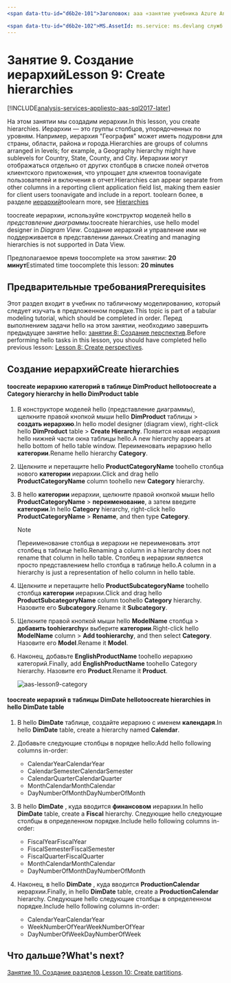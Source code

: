 ```yaml
---
<span data-ttu-id="d6b2e-101">Заголовок: aaa «занятие учебника Azure Analysis Services 9: создание иерархий | Документы Microsoft» Описание: службы: documentationcenter служб analysis services: '' Автор: диспетчер minewiskan: редактор erikre: '' теги: ''</span><span class="sxs-lookup"><span data-stu-id="d6b2e-101">title: aaa"Azure Analysis Services tutorial lesson 9: Create hierarchies | Microsoft Docs" description: services: analysis-services documentationcenter: '' author: minewiskan manager: erikre editor: '' tags: ''</span></span>

<span data-ttu-id="d6b2e-102">MS.AssetId: ms.service: ms.devlang служб analysis services: н/д ms.topic: get-started-article ms.tgt_pltfrm: ms.workload н/д: н/д ms.date: 26/05/2017 ms.author: owend</span><span class="sxs-lookup"><span data-stu-id="d6b2e-102">ms.assetid: ms.service: analysis-services ms.devlang: NA ms.topic: get-started-article ms.tgt_pltfrm: NA ms.workload: na ms.date: 05/26/2017 ms.author: owend</span></span>
---
```

# <a name="lesson-9-create-hierarchies"></a><span data-ttu-id="d6b2e-103">Занятие 9. Создание иерархий</span><span class="sxs-lookup"><span data-stu-id="d6b2e-103">Lesson 9: Create hierarchies</span></span>

[!INCLUDE[analysis-services-appliesto-aas-sql2017-later](../../../includes/analysis-services-appliesto-aas-sql2017-later.md)]

<span data-ttu-id="d6b2e-104">На этом занятии мы создадим иерархии.</span><span class="sxs-lookup"><span data-stu-id="d6b2e-104">In this lesson, you create hierarchies.</span></span> <span data-ttu-id="d6b2e-105">Иерархии — это группы столбцов, упорядоченных по уровням. Например, иерархия "География" может иметь подуровни для страны, области, района и города.</span><span class="sxs-lookup"><span data-stu-id="d6b2e-105">Hierarchies are groups of columns arranged in levels; for example, a Geography hierarchy might have sublevels for Country, State, County, and City.</span></span> <span data-ttu-id="d6b2e-106">Иерархии могут отображаться отдельно от других столбцов в списке полей отчетов клиентского приложения, что упрощает для клиентов toonavigate пользователей и включения в отчет.</span><span class="sxs-lookup"><span data-stu-id="d6b2e-106">Hierarchies can appear separate from other columns in a reporting client application field list, making them easier for client users toonavigate and include in a report.</span></span> <span data-ttu-id="d6b2e-107">toolearn более, в разделе [иерархий](https://docs.microsoft.com/sql/analysis-services/tabular-models/hierarchies-ssas-tabular)</span><span class="sxs-lookup"><span data-stu-id="d6b2e-107">toolearn more, see [Hierarchies](https://docs.microsoft.com/sql/analysis-services/tabular-models/hierarchies-ssas-tabular)</span></span>
  
<span data-ttu-id="d6b2e-108">toocreate иерархии, используйте конструктор моделей hello в *представление диаграммы*.</span><span class="sxs-lookup"><span data-stu-id="d6b2e-108">toocreate hierarchies, use hello model designer in *Diagram View*.</span></span> <span data-ttu-id="d6b2e-109">Создание иерархий и управление ими не поддерживается в представлении данных.</span><span class="sxs-lookup"><span data-stu-id="d6b2e-109">Creating and managing hierarchies is not supported in Data View.</span></span>  
  
<span data-ttu-id="d6b2e-110">Предполагаемое время toocomplete на этом занятии: **20 минут**</span><span class="sxs-lookup"><span data-stu-id="d6b2e-110">Estimated time toocomplete this lesson: **20 minutes**</span></span>  
  
## <a name="prerequisites"></a><span data-ttu-id="d6b2e-111">Предварительные требования</span><span class="sxs-lookup"><span data-stu-id="d6b2e-111">Prerequisites</span></span>  
<span data-ttu-id="d6b2e-112">Этот раздел входит в учебник по табличному моделированию, который следует изучать в предложенном порядке.</span><span class="sxs-lookup"><span data-stu-id="d6b2e-112">This topic is part of a tabular modeling tutorial, which should be completed in order.</span></span> <span data-ttu-id="d6b2e-113">Перед выполнением задачи hello на этом занятии, необходимо завершить предыдущее занятие hello: [занятии 8: Создание перспектив](../tutorials/aas-lesson-8-create-perspectives.md).</span><span class="sxs-lookup"><span data-stu-id="d6b2e-113">Before performing hello tasks in this lesson, you should have completed hello previous lesson: [Lesson 8: Create perspectives](../tutorials/aas-lesson-8-create-perspectives.md).</span></span>  
  
## <a name="create-hierarchies"></a><span data-ttu-id="d6b2e-114">Создание иерархий</span><span class="sxs-lookup"><span data-stu-id="d6b2e-114">Create hierarchies</span></span>  
  
#### <a name="toocreate-a-category-hierarchy-in-hello-dimproduct-table"></a><span data-ttu-id="d6b2e-115">toocreate иерархию категорий в таблице DimProduct hello</span><span class="sxs-lookup"><span data-stu-id="d6b2e-115">toocreate a Category hierarchy in hello DimProduct table</span></span>  
  
1.  <span data-ttu-id="d6b2e-116">В конструкторе моделей hello (представление диаграммы), щелкните правой кнопкой мыши hello **DimProduct** таблицы > **создать иерархию**.</span><span class="sxs-lookup"><span data-stu-id="d6b2e-116">In hello model designer (diagram view), right-click hello **DimProduct** table > **Create Hierarchy**.</span></span> <span data-ttu-id="d6b2e-117">Появится новая иерархия hello нижней части окна таблицы hello.</span><span class="sxs-lookup"><span data-stu-id="d6b2e-117">A new hierarchy appears at hello bottom of hello table window.</span></span> <span data-ttu-id="d6b2e-118">Переименовать иерархию hello **категории**.</span><span class="sxs-lookup"><span data-stu-id="d6b2e-118">Rename hello hierarchy **Category**.</span></span>  
  
2.  <span data-ttu-id="d6b2e-119">Щелкните и перетащите hello **ProductCategoryName** toohello столбца нового **категории** иерархии.</span><span class="sxs-lookup"><span data-stu-id="d6b2e-119">Click and drag hello **ProductCategoryName** column toohello new **Category** hierarchy.</span></span>  
  
3.  <span data-ttu-id="d6b2e-120">В hello **категории** иерархии, щелкните правой кнопкой мыши hello **ProductCategoryName** > **переименование**, а затем введите **категории**.</span><span class="sxs-lookup"><span data-stu-id="d6b2e-120">In hello **Category** hierarchy, right-click hello **ProductCategoryName** > **Rename**, and then type **Category**.</span></span>  
  
    > [!NOTE]  
    > <span data-ttu-id="d6b2e-121">Переименование столбца в иерархии не переименовать этот столбец в таблице hello.</span><span class="sxs-lookup"><span data-stu-id="d6b2e-121">Renaming a column in a hierarchy does not rename that column in hello table.</span></span> <span data-ttu-id="d6b2e-122">Столбец в иерархии является просто представлением hello столбца в таблице hello.</span><span class="sxs-lookup"><span data-stu-id="d6b2e-122">A column in a hierarchy is just a representation of hello column in hello table.</span></span>  
  
4.  <span data-ttu-id="d6b2e-123">Щелкните и перетащите hello **ProductSubcategoryName** toohello столбца **категории** иерархии.</span><span class="sxs-lookup"><span data-stu-id="d6b2e-123">Click and drag hello **ProductSubcategoryName** column toohello **Category** hierarchy.</span></span> <span data-ttu-id="d6b2e-124">Назовите его **Subcategory**.</span><span class="sxs-lookup"><span data-stu-id="d6b2e-124">Rename it **Subcategory**.</span></span> 
  
5.  <span data-ttu-id="d6b2e-125">Щелкните правой кнопкой мыши hello **ModelName** столбца > **добавить toohierarchy**и выберите **категории**.</span><span class="sxs-lookup"><span data-stu-id="d6b2e-125">Right-click hello **ModelName** column > **Add toohierarchy**, and then select **Category**.</span></span> <span data-ttu-id="d6b2e-126">Назовите его **Model**.</span><span class="sxs-lookup"><span data-stu-id="d6b2e-126">Rename it **Model**.</span></span>

6.  <span data-ttu-id="d6b2e-127">Наконец, добавьте **EnglishProductName** toohello иерархию категорий.</span><span class="sxs-lookup"><span data-stu-id="d6b2e-127">Finally, add **EnglishProductName** toohello Category hierarchy.</span></span> <span data-ttu-id="d6b2e-128">Назовите его **Product**.</span><span class="sxs-lookup"><span data-stu-id="d6b2e-128">Rename it **Product**.</span></span>  

    ![aas-lesson9-category](../tutorials/media/aas-lesson9-category.png)
  
#### <a name="toocreate-hierarchies-in-hello-dimdate-table"></a><span data-ttu-id="d6b2e-130">toocreate иерархий в таблицы DimDate hello</span><span class="sxs-lookup"><span data-stu-id="d6b2e-130">toocreate hierarchies in hello DimDate table</span></span>  
  
1.  <span data-ttu-id="d6b2e-131">В hello **DimDate** таблице, создайте иерархию с именем **календаря**.</span><span class="sxs-lookup"><span data-stu-id="d6b2e-131">In hello **DimDate** table, create a hierarchy named **Calendar**.</span></span>  
  
3.  <span data-ttu-id="d6b2e-132">Добавьте следующие столбцы в порядке hello:</span><span class="sxs-lookup"><span data-stu-id="d6b2e-132">Add hello following columns in-order:</span></span>

    *  <span data-ttu-id="d6b2e-133">CalendarYear</span><span class="sxs-lookup"><span data-stu-id="d6b2e-133">CalendarYear</span></span>
    *  <span data-ttu-id="d6b2e-134">CalendarSemester</span><span class="sxs-lookup"><span data-stu-id="d6b2e-134">CalendarSemester</span></span>
    *  <span data-ttu-id="d6b2e-135">CalendarQuarter</span><span class="sxs-lookup"><span data-stu-id="d6b2e-135">CalendarQuarter</span></span>
    *  <span data-ttu-id="d6b2e-136">MonthCalendar</span><span class="sxs-lookup"><span data-stu-id="d6b2e-136">MonthCalendar</span></span>
    *  <span data-ttu-id="d6b2e-137">DayNumberOfMonth</span><span class="sxs-lookup"><span data-stu-id="d6b2e-137">DayNumberOfMonth</span></span>
    
4.  <span data-ttu-id="d6b2e-138">В hello **DimDate** , куда вводится **финансовом** иерархии.</span><span class="sxs-lookup"><span data-stu-id="d6b2e-138">In hello **DimDate** table, create a **Fiscal** hierarchy.</span></span> <span data-ttu-id="d6b2e-139">Следующие hello следующие столбцы в определенном порядке.</span><span class="sxs-lookup"><span data-stu-id="d6b2e-139">Include hello following columns in-order:</span></span>  
  
    *  <span data-ttu-id="d6b2e-140">FiscalYear</span><span class="sxs-lookup"><span data-stu-id="d6b2e-140">FiscalYear</span></span>
    *  <span data-ttu-id="d6b2e-141">FiscalSemester</span><span class="sxs-lookup"><span data-stu-id="d6b2e-141">FiscalSemester</span></span>
    *  <span data-ttu-id="d6b2e-142">FiscalQuarter</span><span class="sxs-lookup"><span data-stu-id="d6b2e-142">FiscalQuarter</span></span>
    *  <span data-ttu-id="d6b2e-143">MonthCalendar</span><span class="sxs-lookup"><span data-stu-id="d6b2e-143">MonthCalendar</span></span>
    *  <span data-ttu-id="d6b2e-144">DayNumberOfMonth</span><span class="sxs-lookup"><span data-stu-id="d6b2e-144">DayNumberOfMonth</span></span>
  
5.  <span data-ttu-id="d6b2e-145">Наконец, в hello **DimDate** , куда вводится **ProductionCalendar** иерархии.</span><span class="sxs-lookup"><span data-stu-id="d6b2e-145">Finally, in hello **DimDate** table, create a **ProductionCalendar** hierarchy.</span></span> <span data-ttu-id="d6b2e-146">Следующие hello следующие столбцы в определенном порядке.</span><span class="sxs-lookup"><span data-stu-id="d6b2e-146">Include hello following columns in-order:</span></span>  
    *  <span data-ttu-id="d6b2e-147">CalendarYear</span><span class="sxs-lookup"><span data-stu-id="d6b2e-147">CalendarYear</span></span>
    *  <span data-ttu-id="d6b2e-148">WeekNumberOfYear</span><span class="sxs-lookup"><span data-stu-id="d6b2e-148">WeekNumberOfYear</span></span>
    *  <span data-ttu-id="d6b2e-149">DayNumberOfWeek</span><span class="sxs-lookup"><span data-stu-id="d6b2e-149">DayNumberOfWeek</span></span>
  
 ## <a name="whats-next"></a><span data-ttu-id="d6b2e-150">Что дальше?</span><span class="sxs-lookup"><span data-stu-id="d6b2e-150">What's next?</span></span>
<span data-ttu-id="d6b2e-151">[Занятие 10. Создание разделов](../tutorials/aas-lesson-10-create-partitions.md).</span><span class="sxs-lookup"><span data-stu-id="d6b2e-151">[Lesson 10: Create partitions](../tutorials/aas-lesson-10-create-partitions.md).</span></span> 
  
  
